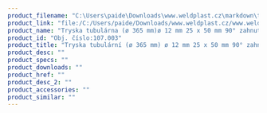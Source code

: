 ```yaml
---
product_filename: "C:\Users\paide\Downloads\www.weldplast.cz\markdown\tryska-tubularni-o-365-mm-o-12-mm-25-x-50-mm-90-zahnuta-bez-svorek.md"
product_link: "file:/C:/Users/paide/Downloads/www.weldplast.cz/www.weldplast.cz/sk/tryska-tubularni-o-365-mm-o-12-mm-25-x-50-mm-90-zahnuta-bez-svorek"
product_name: "Tryska tubulárna (ø 365 mm)ø 12 mm 25 x 50 mm 90° zahnutá bez svoriek"
product_id: "Obj. číslo:107.003"
product_title: "Tryska tubulární (ø 365 mm) ø 12 mm 25 x 50 mm 90° zahnutá bez svorek | Weldplast"
product_desc: ""
product_specs: ""
product_downloads: ""
product_href: ""
product_desc_2: ""
product_accessories: ""
product_similar: ""
---
```


